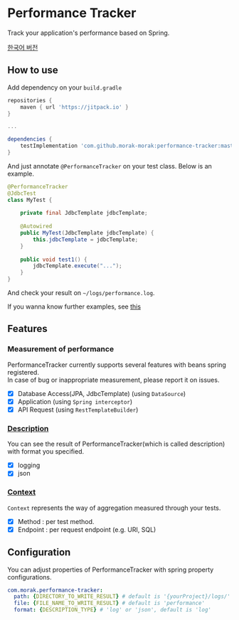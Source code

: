 # Performance Tracker
Track your application's performance based on Spring.

[한국어 버전](./README_KR.md)

## How to use
Add dependency on your `build.gradle`

```groovy
repositories {
    maven { url 'https://jitpack.io' }
}

...

dependencies {
    testImplementation 'com.github.morak-morak:performance-tracker:master-SNAPSHOT'
}
```

And just annotate `@PerformanceTracker` on your test class. Below is an example.

```java
@PerformanceTracker
@JdbcTest
class MyTest {
    
    private final JdbcTemplate jdbcTemplate;
    
    @Autowired
    public MyTest(JdbcTemplate jdbcTemplate) {
        this.jdbcTemplate = jdbcTemplate;
    }
    
    public void test1() {
        jdbcTemplate.execute("...");
    }
}
```
And check your result on `~/logs/performance.log`.

If you wanna know further examples, see [this](./docs/Monitors.md)

## Features
### Measurement of performance
PerformanceTracker currently supports several features with beans spring registered.  
In case of bug or inappropriate measurement, please report it on issues.

- [x] Database Access(JPA, JdbcTemplate) (using `DataSource`)
- [x] Application (using `Spring interceptor`)
- [x] API Request (using `RestTemplateBuilder`)

### [Description](./docs/Descriptions.md)
You can see the result of PerformanceTracker(which is called description) with format you specified.

- [x] logging
- [x] json

### [Context](./docs/Contexts.md)
`Context` represents the way of aggregation measured through your tests.

- [x] Method : per test method.
- [x] Endpoint : per request endpoint (e.g. URI, SQL) 

## Configuration

You can adjust properties of PerformanceTracker with spring property configurations.

```yml
com.morak.performance-tracker:
  path: {DIRECTORY_TO_WRITE_RESULT} # default is '{yourProject}/logs/'
  file: {FILE_NAME_TO_WRITE_RESULT} # default is 'performance'
  format: {DESCRIPTION_TYPE} # 'log' or 'json', default is 'log'
```

